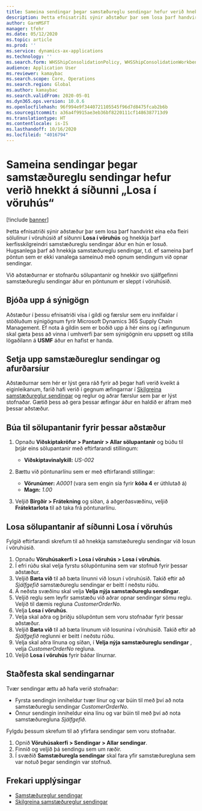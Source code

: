 ```yaml
---
title: Sameina sendingar þegar samstæðureglu sendingar hefur verið hnekkt á síðunni „Losa í vöruhús“
description: Þetta efnisatriði sýnir aðstæður þar sem losa þarf handvirkt eina eða fleiri sölulínur í vöruhúsið af síðunni „Losa í vöruhús“ og hnekkja þarf kerfisskilgreindri samstæðureglu sendingar áður en hún er losuð.
author: GarmMSFT
manager: tfehr
ms.date: 05/12/2020
ms.topic: article
ms.prod: ''
ms.service: dynamics-ax-applications
ms.technology: ''
ms.search.form: WHSShipConsolidationPolicy, WHSShipConsolidationWorkbench, WHSFilterGroupTable, WHSShipConsolidationSetShipment, WHSShipmentConsolidation, WHSFilterGenerallyAvail, WHSReleaseToWarehouse
audience: Application User
ms.reviewer: kamaybac
ms.search.scope: Core, Operations
ms.search.region: Global
ms.author: kamaybac
ms.search.validFrom: 2020-05-01
ms.dyn365.ops.version: 10.0.6
ms.openlocfilehash: 96f994e9f3440721105545f96d7d8475fcab2b6b
ms.sourcegitcommit: a36a4f9915ae3eb36bf8220111cf1486387713d9
ms.translationtype: HT
ms.contentlocale: is-IS
ms.lasthandoff: 10/16/2020
ms.locfileid: "4016794"
---
```

# <a name="consolidate-shipments-when-the-shipment-consolidation-policy-is-overridden-from-the-release-to-warehouse-page"></a>Sameina sendingar þegar samstæðureglu sendingar hefur verið hnekkt á síðunni „Losa í vöruhús“

[!include [banner](../includes/banner.md)]

Þetta efnisatriði sýnir aðstæður þar sem losa þarf handvirkt eina eða fleiri sölulínur í vöruhúsið af síðunni **Losa í vöruhús** og hnekkja þarf kerfisskilgreindri samstæðureglu sendingar áður en hún er losuð. Hugsanlega þarf að hnekkja samstæðureglu sendingar, t.d. ef sameina þarf pöntun sem er ekki vanalega sameinuð með opnum sendingum við opnar sendingar.

Við aðstæðurnar er stofnarðu sölupantanir og hnekkir svo sjálfgefinni samstæðureglu sendingar áður en pöntunum er sleppt í vöruhúsið.

## <a name="make-demo-data-available"></a>Bjóða upp á sýnigögn

Aðstæður í þessu efnisatriði vísa í gildi og færslur sem eru innifaldar í stöðluðum sýnigögnum fyrir Microsoft Dynamics 365 Supply Chain Management. Ef nota á gildin sem er boðið upp á hér eins og í æfingunum skal gæta þess að vinna í umhverfi þar sem sýnigögnin eru uppsett og stilla lögaðilann á **USMF** áður en hafist er handa.

## <a name="set-up-shipment-consolidation-policies-and-product-filters"></a>Setja upp samstæðureglur sendingar og afurðarsíur

Aðstæðurnar sem hér er lýst gera ráð fyrir að þegar hafi verið kveikt á eiginleikanum, farið hafi verið í gegnum æfingarnar í [Skilgreina samstæðureglur sendingar](configure-shipment-consolidation-policies.md) og reglur og aðrar færslur sem þar er lýst stofnaðar. Gætið þess að gera þessar æfingar áður en haldið er áfram með þessar aðstæður.

## <a name="create-the-sales-orders-for-this-scenario"></a>Búa til sölupantanir fyrir þessar aðstæður

1. Opnaðu **Viðskiptakröfur \> Pantanir \> Allar sölupantanir** og búðu til þrjár eins sölupantanir með eftirfarandi stillingum:

    - **Viðskiptavinalykill:** *US-002*

1. Bættu við pöntunarlínu sem er með eftirfarandi stillingar:

    - **Vörunúmer:** *A0001* (vara sem engin sía fyrir **kóða 4** er úthlutað á)
    - **Magn:** *1.00*

1. Veljið **Birgðir \> Frátekning** og síðan, á aðgerðasvæðinu, veljið **Frátektarlota** til að taka frá pöntunarlínu.

## <a name="release-the-sales-orders-from-the-release-to-warehouse-page"></a>Losa sölupantanir af síðunni Losa í vöruhús

Fylgið eftirfarandi skrefum til að hnekkja samstæðureglu sendingar við losun í vöruhúsið.

1. Opnaðu **Vöruhúsakerfi \> Losa í vöruhús \> Losa í vöruhús**.
1. Í efri rúðu skal velja fyrstu sölupöntunina sem var stofnuð fyrir þessar aðstæður.
1. Veljið **Bæta við** til að bæta línunni við losun í vöruhúsið. Takið eftir að *Sjálfgefið* samstæðureglu sendingar er beitt í neðstu rúðu.
1. Á neðsta svæðinu skal velja **Velja nýja samstæðureglu sendingar**.
1. Veljið reglu sem leyfir samstæðu við aðrar opnar sendingar sömu reglu. Veljið til dæmis regluna *CustomerOrderNo*.
1. Velja **Losa í vöruhús**.
1. Velja skal aðra og þriðju sölupöntun sem voru stofnaðar fyrir þessar aðstæður.
1. Veljið **Bæta við** til að bæta línunum við losunina í vöruhúsið. Takið eftir að *Sjálfgefið* reglunni er beitt í neðstu rúðu.
1. Velja skal aðra línuna og síðan, í **Velja nýja samstæðureglu sendingar** , velja *CustomerOrderNo* regluna.
1. Veljið **Losa í vöruhús** fyrir báðar línurnar.

## <a name="verify-the-shipments"></a>Staðfesta skal sendingarnar

Tvær sendingar ættu að hafa verið stofnaðar:

- Fyrsta sendingin inniheldur tvær línur og var búin til með því að nota samstæðureglu sendingar *CustomerOrderNo*.
- Önnur sendingin inniheldur eina línu og var búin til með því að nota samstæðuregluna *Sjálfgefið*.

Fylgdu þessum skrefum til að yfirfara sendingar sem voru stofnaðar.

1. Opnið **Vöruhúsakerfi \> Sendingar \> Allar sendingar**.
1. Finnið og veljið þá sendingu sem um ræðir.
1. Í svæðið **Samstæðuregla sendingar** skal fara yfir samstæðuregluna sem var notuð þegar sendingin var stofnuð.

## <a name="additional-resources"></a>Frekari upplýsingar

- [Samstæðureglur sendingar](about-shipment-consolidation-policies.md)
- [Skilgreina samstæðureglur sendingar](configure-shipment-consolidation-policies.md)
